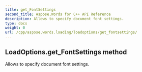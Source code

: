 ```yaml
---
title: get_FontSettings
second_title: Aspose.Words for C++ API Reference
description: Allows to specify document font settings. 
type: docs
weight: 0
url: /cpp/aspose.words.loading/loadoptions/get_fontsettings/
---
```

## LoadOptions.get_FontSettings method


Allows to specify document font settings.


